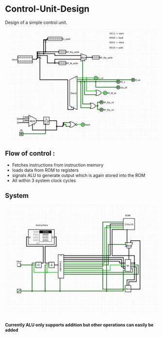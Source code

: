 # Control-Unit-Design

Design of a simple control unit.

![img](https://github.com/jenishmonpara/Control-Unit-Design/blob/main/Control%20Unit.png)

## Flow of control : 
* Fetches instructions from instruction memory
* loads data from ROM to registers
* signals ALU to generate output which is again stored into the ROM
* All within 3 system clock cycles

## System
![img](https://github.com/jenishmonpara/Control-Unit-Design/blob/main/CPU.png)


#### Currently ALU only supports addition but other operations can easily be added
